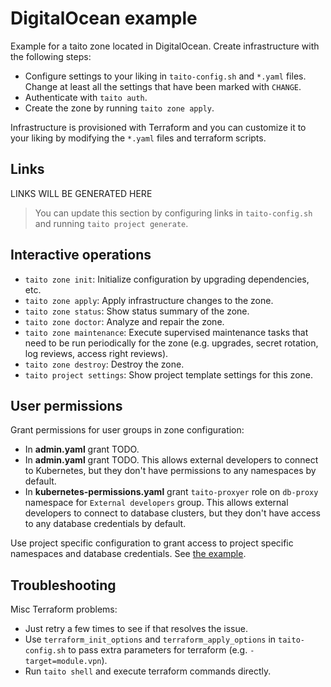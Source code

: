 # DigitalOcean example

Example for a taito zone located in DigitalOcean. Create infrastructure with the following steps:

- Configure settings to your liking in `taito-config.sh` and `*.yaml` files. Change at least all the settings that have been marked with `CHANGE`.
- Authenticate with `taito auth`.
- Create the zone by running `taito zone apply`.

Infrastructure is provisioned with Terraform and you can customize it to your liking by modifying the `*.yaml` files and terraform scripts.

## Links

[//]: # "GENERATED LINKS START"

LINKS WILL BE GENERATED HERE

[//]: # "GENERATED LINKS END"

> You can update this section by configuring links in `taito-config.sh` and running `taito project generate`.

## Interactive operations

- `taito zone init`: Initialize configuration by upgrading dependencies, etc.
- `taito zone apply`: Apply infrastructure changes to the zone.
- `taito zone status`: Show status summary of the zone.
- `taito zone doctor`: Analyze and repair the zone.
- `taito zone maintenance`: Execute supervised maintenance tasks that need to be run periodically for the zone (e.g. upgrades, secret rotation, log reviews, access right reviews).
- `taito zone destroy`: Destroy the zone.
- `taito project settings`: Show project template settings for this zone.

## User permissions

Grant permissions for user groups in zone configuration:

- In **admin.yaml** grant TODO.
- In **admin.yaml** grant TODO. This allows external developers to connect to Kubernetes, but they don't have permissions to any namespaces by default.
- In **kubernetes-permissions.yaml** grant `taito-proxyer` role on `db-proxy` namespace for `External developers` group. This allows external developers to connect to database clusters, but they don't have access to any database credentials by default.

Use project specific configuration to grant access to project specific namespaces and database credentials. See [the example](https://github.com/TaitoUnited/full-stack-template/blob/dev/scripts/terraform/examples.yaml).

## Troubleshooting

Misc Terraform problems:

- Just retry a few times to see if that resolves the issue.
- Use `terraform_init_options` and `terraform_apply_options` in `taito-config.sh` to pass extra parameters for terraform (e.g. `-target=module.vpn`).
- Run `taito shell` and execute terraform commands directly.
